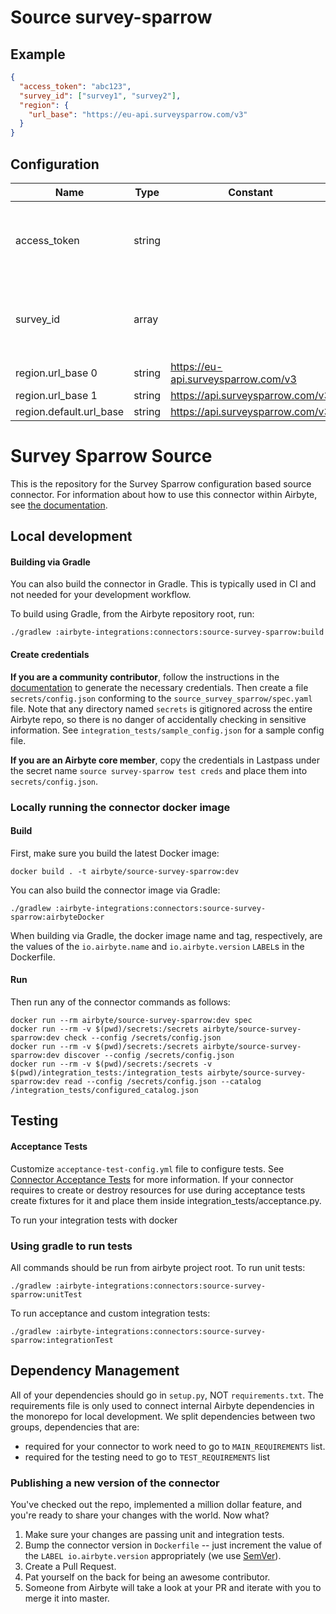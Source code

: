 # Source survey-sparrow

## Example
```json
{
  "access_token": "abc123",
  "survey_id": ["survey1", "survey2"],
  "region": {
    "url_base": "https://eu-api.surveysparrow.com/v3"
  }
}
```

## Configuration
| Name | Type | Constant | Default | Description |
| --- | --- | --- | --- | --- |
|access_token |string||null|Your access token. See <a href="https://developers.surveysparrow.com/rest-apis#authentication">here</a>. The key is case sensitive.|
|survey_id |array||null|A List of your survey ids for survey-specific stream|
|region.url_base 0|string|https://eu-api.surveysparrow.com/v3|null||
|region.url_base 1|string|https://api.surveysparrow.com/v3|null||
|region.default.url_base |string|https://api.surveysparrow.com/v3|null||

# Survey Sparrow Source

This is the repository for the Survey Sparrow configuration based source connector.
For information about how to use this connector within Airbyte, see [the documentation](https://docs.airbyte.io/integrations/sources/survey-sparrow).

## Local development

#### Building via Gradle
You can also build the connector in Gradle. This is typically used in CI and not needed for your development workflow.

To build using Gradle, from the Airbyte repository root, run:
```
./gradlew :airbyte-integrations:connectors:source-survey-sparrow:build
```

#### Create credentials
**If you are a community contributor**, follow the instructions in the [documentation](https://docs.airbyte.io/integrations/sources/survey-sparrow)
to generate the necessary credentials. Then create a file `secrets/config.json` conforming to the `source_survey_sparrow/spec.yaml` file.
Note that any directory named `secrets` is gitignored across the entire Airbyte repo, so there is no danger of accidentally checking in sensitive information.
See `integration_tests/sample_config.json` for a sample config file.

**If you are an Airbyte core member**, copy the credentials in Lastpass under the secret name `source survey-sparrow test creds`
and place them into `secrets/config.json`.

### Locally running the connector docker image

#### Build
First, make sure you build the latest Docker image:
```
docker build . -t airbyte/source-survey-sparrow:dev
```

You can also build the connector image via Gradle:
```
./gradlew :airbyte-integrations:connectors:source-survey-sparrow:airbyteDocker
```
When building via Gradle, the docker image name and tag, respectively, are the values of the `io.airbyte.name` and `io.airbyte.version` `LABEL`s in
the Dockerfile.

#### Run
Then run any of the connector commands as follows:
```
docker run --rm airbyte/source-survey-sparrow:dev spec
docker run --rm -v $(pwd)/secrets:/secrets airbyte/source-survey-sparrow:dev check --config /secrets/config.json
docker run --rm -v $(pwd)/secrets:/secrets airbyte/source-survey-sparrow:dev discover --config /secrets/config.json
docker run --rm -v $(pwd)/secrets:/secrets -v $(pwd)/integration_tests:/integration_tests airbyte/source-survey-sparrow:dev read --config /secrets/config.json --catalog /integration_tests/configured_catalog.json
```
## Testing

#### Acceptance Tests
Customize `acceptance-test-config.yml` file to configure tests. See [Connector Acceptance Tests](https://docs.airbyte.io/connector-development/testing-connectors/connector-acceptance-tests-reference) for more information.
If your connector requires to create or destroy resources for use during acceptance tests create fixtures for it and place them inside integration_tests/acceptance.py.

To run your integration tests with docker

### Using gradle to run tests
All commands should be run from airbyte project root.
To run unit tests:
```
./gradlew :airbyte-integrations:connectors:source-survey-sparrow:unitTest
```
To run acceptance and custom integration tests:
```
./gradlew :airbyte-integrations:connectors:source-survey-sparrow:integrationTest
```

## Dependency Management
All of your dependencies should go in `setup.py`, NOT `requirements.txt`. The requirements file is only used to connect internal Airbyte dependencies in the monorepo for local development.
We split dependencies between two groups, dependencies that are:
* required for your connector to work need to go to `MAIN_REQUIREMENTS` list.
* required for the testing need to go to `TEST_REQUIREMENTS` list

### Publishing a new version of the connector
You've checked out the repo, implemented a million dollar feature, and you're ready to share your changes with the world. Now what?
1. Make sure your changes are passing unit and integration tests.
1. Bump the connector version in `Dockerfile` -- just increment the value of the `LABEL io.airbyte.version` appropriately (we use [SemVer](https://semver.org/)).
1. Create a Pull Request.
1. Pat yourself on the back for being an awesome contributor.
1. Someone from Airbyte will take a look at your PR and iterate with you to merge it into master.
